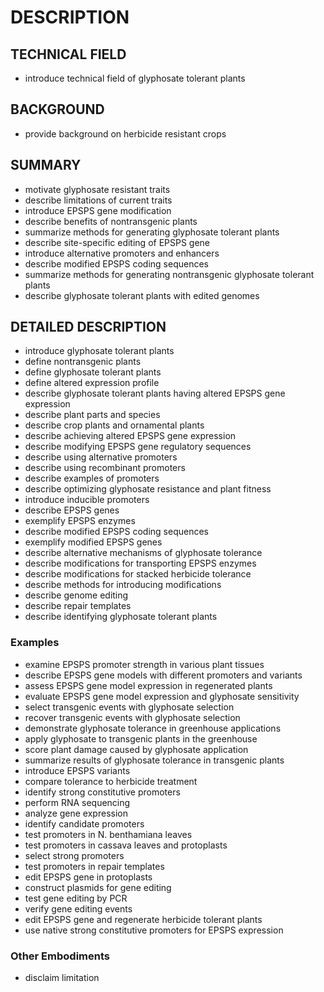 # DESCRIPTION

## TECHNICAL FIELD

- introduce technical field of glyphosate tolerant plants

## BACKGROUND

- provide background on herbicide resistant crops

## SUMMARY

- motivate glyphosate resistant traits
- describe limitations of current traits
- introduce EPSPS gene modification
- describe benefits of nontransgenic plants
- summarize methods for generating glyphosate tolerant plants
- describe site-specific editing of EPSPS gene
- introduce alternative promoters and enhancers
- describe modified EPSPS coding sequences
- summarize methods for generating nontransgenic glyphosate tolerant plants
- describe glyphosate tolerant plants with edited genomes

## DETAILED DESCRIPTION

- introduce glyphosate tolerant plants
- define nontransgenic plants
- define glyphosate tolerant plants
- define altered expression profile
- describe glyphosate tolerant plants having altered EPSPS gene expression
- describe plant parts and species
- describe crop plants and ornamental plants
- describe achieving altered EPSPS gene expression
- describe modifying EPSPS gene regulatory sequences
- describe using alternative promoters
- describe using recombinant promoters
- describe examples of promoters
- describe optimizing glyphosate resistance and plant fitness
- introduce inducible promoters
- describe EPSPS genes
- exemplify EPSPS enzymes
- describe modified EPSPS coding sequences
- exemplify modified EPSPS genes
- describe alternative mechanisms of glyphosate tolerance
- describe modifications for transporting EPSPS enzymes
- describe modifications for stacked herbicide tolerance
- describe methods for introducing modifications
- describe genome editing
- describe repair templates
- describe identifying glyphosate tolerant plants

### Examples

- examine EPSPS promoter strength in various plant tissues
- describe EPSPS gene models with different promoters and variants
- assess EPSPS gene model expression in regenerated plants
- evaluate EPSPS gene model expression and glyphosate sensitivity
- select transgenic events with glyphosate selection
- recover transgenic events with glyphosate selection
- demonstrate glyphosate tolerance in greenhouse applications
- apply glyphosate to transgenic plants in the greenhouse
- score plant damage caused by glyphosate application
- summarize results of glyphosate tolerance in transgenic plants
- introduce EPSPS variants
- compare tolerance to herbicide treatment
- identify strong constitutive promoters
- perform RNA sequencing
- analyze gene expression
- identify candidate promoters
- test promoters in N. benthamiana leaves
- test promoters in cassava leaves and protoplasts
- select strong promoters
- test promoters in repair templates
- edit EPSPS gene in protoplasts
- construct plasmids for gene editing
- test gene editing by PCR
- verify gene editing events
- edit EPSPS gene and regenerate herbicide tolerant plants
- use native strong constitutive promoters for EPSPS expression

### Other Embodiments

- disclaim limitation


